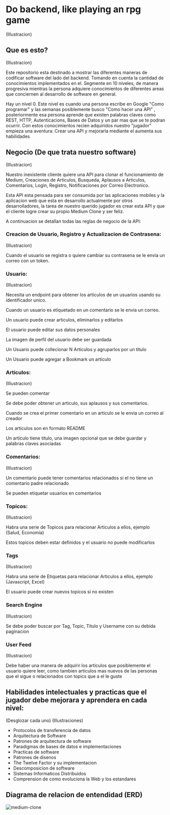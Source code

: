 # Do backend, like playing an rpg game

(Illustracion)

## Que es esto?

(Illustracion)

Este repositorio esta destinado a mostrar las diferentes maneras de codificar software del lado del backend. Tomando en cuenta la cantidad de conocimientos implementados en el. Segmente en 10 niveles, de manera progresiva mientras la persona adquiere conocimientos de diferentes areas que conciernen al desarrollo de software en general.

Hay un nivel 0. Este nivel es cuando una persona escribe en Google "Como programar" y las semanas posiblemente busco "Como hacer una API" , posteriormente esa persona aprende que existen palabras claves como REST, HTTP, Autenticacions, Bases de Datos y un par mas que se te podran ocurrir. Con estos conocimientos recien adquiridos nuestro "jugador" empieza una aventura: Crear una API y mejorarla mediante el aumenta sus habilidades

## Negocio (De que trata nuestro software)

(Illustracion)

Nuestro inexistente cliente quiere una API para clonar el funcionamiento de Medium, Creaciones de Articulos, Busqueda, Aplausos a Articulos, Comentarios, Login, Registro, Notificaciones por Correo Electronico.

Esta API esta pensada para ser consumida por las aplicaciones mobiles y la aplicacion web que esta en desarrollo actualmente por otros desarrolladores, la tarea de nuestro querido jugador es crear esta API y que el cliente logre crear su propio Medium Clone y ser feliz.

A continuacion se detallan todas las reglas de negocio de la API:

### Creacion de Usuario, Registro y Actualizacion de Contrasena:

(Illustracion)

Cuando el usuario se registra o quiere cambiar su contrasena se le envia un correo con un token.

### Usuario:

(Illustracion)

Necesita un endpoint para obtener los articulos de un usuarios usando su identificador unico.

Cuando un usuario es etiquetado en un comentario se le envia un correo.

Un usuario puede crear articulos, eliminarlos y editarlos

El usuario puede editar sus datos personales

La imagen de perfil del usuario debe ser guardada

Un Usuario puede collecionar N Articulos y agruparlos por un titulo

Un Usuario puede agregar a Bookmark un articulo

### Articulos:

(Illustracion)

Se pueden comentar

Se debe poder obtener un articulo, sus aplausos y sus comentarios.

Cuando se crea el primer comentario en un articulo se le envia un correo al creador

Los articulos son en formato README

Un articulo tiene titulo, una imagen opcional que se debe guardar y palabras claves asociadas

### Comentarios:

(Illustracion)

Un comentario puede tener comentarios relacionados si el no tiene un comentario padre relacionado

Se pueden etiquetar usuarios en comentarios

### Topicos:

(Illustracion)

Habra una serie de Topicos para relacionar Articulos a ellos, ejemplo (Salud, Economia)

Estos topicos deben estar definidos y el usuario no puede modificarlos

### Tags

(Illustracion)

Habra una serie de Etiquetas para relacionar Articulos a ellos, ejemplo (Javascript, Excel)

El usuario puede crear nuevos topicos si no existen

### Search Engine

(Illustracion)

Se debe poder buscar por Tag, Topic, Titulo y Username con su debida paginacion

### User Feed

(Illustracion)

Debe haber una manera de adquirir los articulos que posiblemente el usuario quiere leer, como tambien
articulos mas nuevos de las personas que el sigue o relacionados con topics que a el le guste

## Habilidades intelectuales y practicas que el jugador debe mejorara y aprendera en cada nivel:

(Desglozar cada uno) (Illustraciones)

- Protocolos de transferencia de datos
- Arquitectura de Software
- Patrones de arquitectura de software
- Paradigmas de bases de datos e implementaciones
- Practicas de software
- Patrones de disenos
- The Twelve Factor y su implementacion
- Descomposicion de software
- Sistemas Informaticos Distribuidos
- Comprension de como evoluciona la Web y los estandares

## Diagrama de relacion de entendidad (ERD)


![medium-clone](https://user-images.githubusercontent.com/55514234/94639437-c7cca580-02a1-11eb-8630-cca4ec2ac92f.png)
